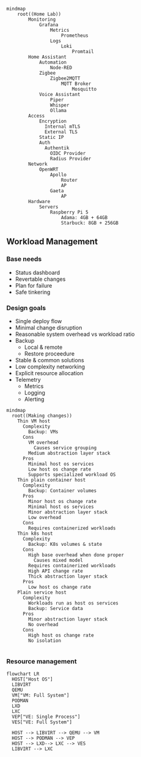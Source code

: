 ```mermaid
mindmap
    root((Home Lab))
        Monitoring
            Grafana
                Metrics
                    Prometheus
                Logs
                    Loki
                        Promtail
        Home Assistant
            Automation
                Node-RED    
            Zigbee
                Zigbee2MQTT
                    MQTT Broker
                        Mosquitto
            Voice Assistant
                Piper
                Whisper
                Ollama
        Access
            Encryption
              Internal mTLS
              External TLS
            Static IP
            Auth
              Authentik
                OIDC Provider
                Radius Provider
        Network
            OpenWRT
                Apollo
                    Router
                    AP
                Gaeta
                    AP
        Hardware
            Servers
                Raspberry Pi 5
                    Adama: 4GB + 64GB
                    Starbuck: 8GB + 256GB
```

## Workload Management

### Base needs

- Status dashboard
- Revertable changes
- Plan for failure
- Safe tinkering

### Design goals

- Single deploy flow
- Minimal change disruption
- Reasonable system overhead vs workload ratio
- Backup
  - Local & remote
  - Restore proceedure
- Stable & common solutions
- Low complexity networking
- Explicit resource allocation
- Telemetry
  - Metrics
  - Logging
  - Alerting

```mermaid
mindmap
  root((Making changes))
    Thin VM host
      Complexity
        Backup: VMs
      Cons
        VM overhead
          Causes service grouping
        Medium abstraction layer stack
      Pros
        Minimal host os services
        Low host os change rate
        Supports specialized workload OS
    Thin plain container host
      Complexity
        Backup: Container volumes
      Pros
        Minor host os change rate
        Minimal host os services
        Minor abstraction layer stack
        Low overhead
      Cons
        Requires containerized workloads
    Thin k8s host
      Complexity
        Backup: K8s volumes & state
      Cons
        High base overhead when done proper
          Causes mixed model
        Requires containerized workloads
        High API change rate
        Thick abstraction layer stack
      Pros
        Low host os change rate
    Plain service host
      Complexity
        Workloads run as host os services
        Backup: Service data
      Pros
        Minor abstraction layer stack
        No overhead
      Cons
        High host os change rate
        No isolation
    
```

### Resource management

```mermaid
flowchart LR
  HOST["Host OS"]
  LIBVIRT
  QEMU
  VM["VM: Full System"]
  PODMAN
  LXD
  LXC
  VEP["VE: Single Process"]
  VES["VE: Full System"]

  HOST --> LIBVIRT --> QEMU --> VM
  HOST --> PODMAN --> VEP
  HOST --> LXD--> LXC --> VES
  LIBVIRT --> LXC
```
